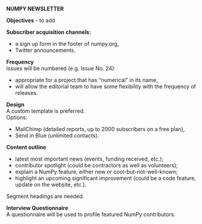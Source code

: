 **NUMPY NEWSLETTER**

**Objectives** - to add

**Subscriber acquisition channels:**
- a sign up form in the footer of numpy.org,
- Twitter announcements.

**Frequency**
<br>Issues will be numbered (e.g. Issue No. 24):
- appropriate for a project that has “numerical” in its name,
- will allow the editorial team to have some flexibility with the frequency of releases.


**Design**
<br>A custom template is preferred. 
<br>Options:
- MailChimp (detailed reports, up to 2000 subscribers on a free plan),
- Send in Blue (unlimited contacts).


**Content outline**
- latest most important news (events, funding received, etc.);
- contributor spotlight (could be contractors as well as volunteers);
- explain a NumPy feature, either new or cool-but-not-well-known;
- highlight an upcoming significant improvement (could be a code feature, update on the website, etc.).

Segment headings are needed.
 
 
**Interview Questionnaire**
<br>A questionnaire will be used to profile featured NumPy contributors.


